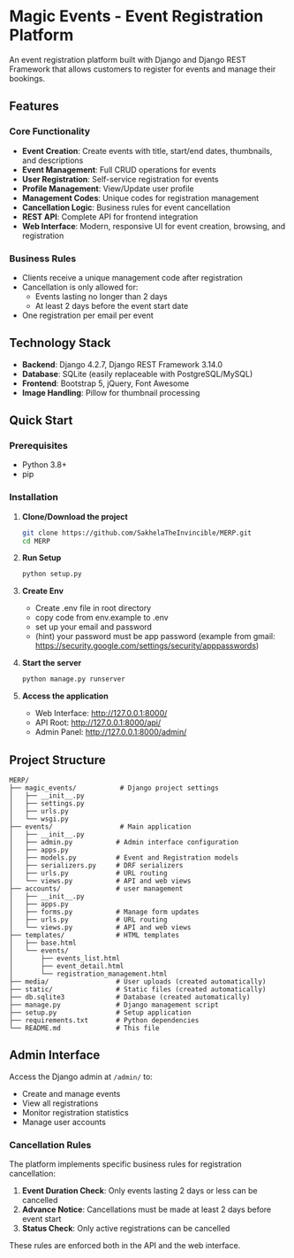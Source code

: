 # Magic Events - Event Registration Platform

An event registration platform built with Django and Django REST Framework that allows customers to register for events and manage their bookings.

## Features

### Core Functionality
- **Event Creation**: Create events with title, start/end dates, thumbnails, and descriptions
- **Event Management**: Full CRUD operations for events
- **User Registration**: Self-service registration for events
- **Profile Management**: View/Update user profile
- **Management Codes**: Unique codes for registration management
- **Cancellation Logic**: Business rules for event cancellation
- **REST API**: Complete API for frontend integration
- **Web Interface**: Modern, responsive UI for event creation, browsing, and registration

### Business Rules
- Clients receive a unique management code after registration
- Cancellation is only allowed for:
  - Events lasting no longer than 2 days
  - At least 2 days before the event start date
- One registration per email per event

## Technology Stack

- **Backend**: Django 4.2.7, Django REST Framework 3.14.0
- **Database**: SQLite (easily replaceable with PostgreSQL/MySQL)
- **Frontend**: Bootstrap 5, jQuery, Font Awesome
- **Image Handling**: Pillow for thumbnail processing

## Quick Start

### Prerequisites
- Python 3.8+
- pip

### Installation

1. **Clone/Download the project**
   ```bash
   git clone https://github.com/SakhelaTheInvincible/MERP.git
   cd MERP
   ```

2. **Run Setup**
   ```bash
   python setup.py
   ```

3. **Create Env**
   - Create .env file in root directory
   - copy code from env.example to .env
   - set up your email and password
   - (hint) your password must be app password 
   (example from gmail: https://security.google.com/settings/security/apppasswords)


4. **Start the server**
   ```bash
   python manage.py runserver
   ```

5. **Access the application**
   - Web Interface: http://127.0.0.1:8000/
   - API Root: http://127.0.0.1:8000/api/
   - Admin Panel: http://127.0.0.1:8000/admin/

## Project Structure

```
MERP/
├── magic_events/           # Django project settings
│   ├── __init__.py
│   ├── settings.py
│   ├── urls.py
│   └── wsgi.py
├── events/                 # Main application
│   ├── __init__.py
│   ├── admin.py           # Admin interface configuration
│   ├── apps.py
│   ├── models.py          # Event and Registration models
│   ├── serializers.py     # DRF serializers
│   ├── urls.py            # URL routing
│   └── views.py           # API and web views
├── accounts/              # user management
│   ├── __init__.py
│   ├── apps.py
│   ├── forms.py           # Manage form updates
│   ├── urls.py            # URL routing
│   └── views.py           # API and web views
├── templates/             # HTML templates
│   ├── base.html
│   └── events/
│       ├── events_list.html
│       ├── event_detail.html
│       └── registration_management.html
├── media/                 # User uploads (created automatically)
├── static/                # Static files (created automatically)
├── db.sqlite3             # Database (created automatically)
├── manage.py              # Django management script
├── setup.py               # Setup application
├── requirements.txt       # Python dependencies
└── README.md              # This file
```

## Admin Interface

Access the Django admin at `/admin/` to:
- Create and manage events
- View all registrations
- Monitor registration statistics
- Manage user accounts


### Cancellation Rules
The platform implements specific business rules for registration cancellation:

1. **Event Duration Check**: Only events lasting 2 days or less can be cancelled
2. **Advance Notice**: Cancellations must be made at least 2 days before event start
3. **Status Check**: Only active registrations can be cancelled

These rules are enforced both in the API and the web interface.